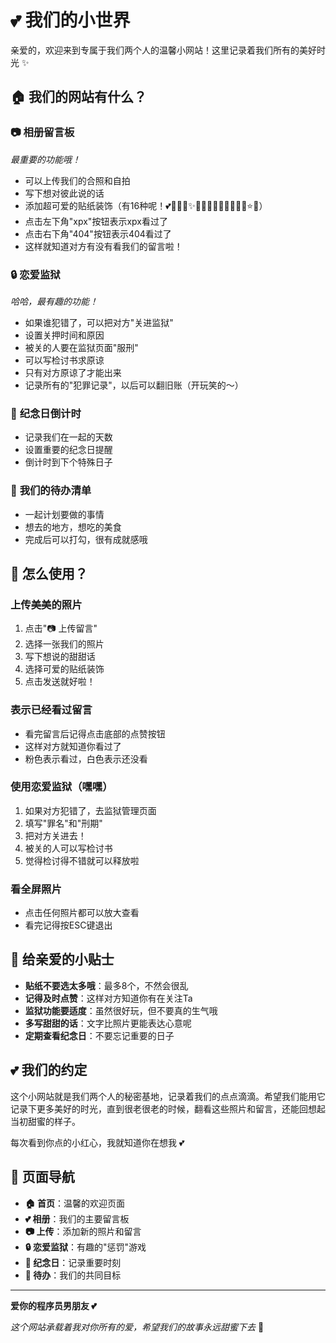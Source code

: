 # 💕 我们的小世界

亲爱的，欢迎来到专属于我们两个人的温馨小网站！这里记录着我们所有的美好时光 ✨

## 🏠 我们的网站有什么？

### 📷 **相册留言板** 
*最重要的功能哦！*
- 可以上传我们的合照和自拍
- 写下想对彼此说的话
- 添加超可爱的贴纸装饰（有16种呢！💕🥰😘💖✨🌸🦄🌟💫🎀🌺🦋💝🌙⭐🌈）
- 点击左下角"xpx"按钮表示xpx看过了
- 点击右下角"404"按钮表示404看过了
- 这样就知道对方有没有看我们的留言啦！

### 🔒 **恋爱监狱** 
*哈哈，最有趣的功能！*
- 如果谁犯错了，可以把对方"关进监狱"
- 设置关押时间和原因
- 被关的人要在监狱页面"服刑"
- 可以写检讨书求原谅
- 只有对方原谅了才能出来
- 记录所有的"犯罪记录"，以后可以翻旧账（开玩笑的～）

### 🎉 **纪念日倒计时**
- 记录我们在一起的天数
- 设置重要的纪念日提醒
- 倒计时到下个特殊日子

### 📝 **我们的待办清单**
- 一起计划要做的事情
- 想去的地方，想吃的美食
- 完成后可以打勾，很有成就感哦

## 💝 怎么使用？

### 上传美美的照片
1. 点击"📷 上传留言"
2. 选择一张我们的照片
3. 写下想说的甜甜话
4. 选择可爱的贴纸装饰
5. 点击发送就好啦！

### 表示已经看过留言
- 看完留言后记得点击底部的点赞按钮
- 这样对方就知道你看过了
- 粉色表示看过，白色表示还没看

### 使用恋爱监狱（嘿嘿）
1. 如果对方犯错了，去监狱管理页面
2. 填写"罪名"和"刑期"
3. 把对方关进去！
4. 被关的人可以写检讨书
5. 觉得检讨得不错就可以释放啦

### 看全屏照片
- 点击任何照片都可以放大查看
- 看完记得按ESC键退出

## 🌸 给亲爱的小贴士

- **贴纸不要选太多哦**：最多8个，不然会很乱
- **记得及时点赞**：这样对方知道你有在关注Ta
- **监狱功能要适度**：虽然很好玩，但不要真的生气哦
- **多写甜甜的话**：文字比照片更能表达心意呢
- **定期查看纪念日**：不要忘记重要的日子

## 💕 我们的约定

这个小网站就是我们两个人的秘密基地，记录着我们的点点滴滴。希望我们能用它记录下更多美好的时光，直到很老很老的时候，翻看这些照片和留言，还能回想起当初甜蜜的样子。

每次看到你点的小红心，我就知道你在想我 💕

## 🎀 页面导航

- **🏠 首页**：温馨的欢迎页面
- **💕 相册**：我们的主要留言板
- **📷 上传**：添加新的照片和留言
- **🔒 恋爱监狱**：有趣的"惩罚"游戏
- **🎉 纪念日**：记录重要时刻
- **📝 待办**：我们的共同目标

---

**爱你的程序员男朋友 💕**

*这个网站承载着我对你所有的爱，希望我们的故事永远甜蜜下去* 🌹